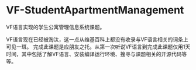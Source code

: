 # VF-StudentApartmentManagement
VF语言实现的学生公寓管理信息系统课题。

VF语言现在已经被淘汰，这一点从维基百科上都没有收录与VF语言相关的词条上可见一斑。
完成此课题是应朋友之托。从第一次听说VF语言到完成此课题仅用1天时间，其中包括了解VF语言、安装编译运行环境、搜寻与课题相关的开源代码等等。
